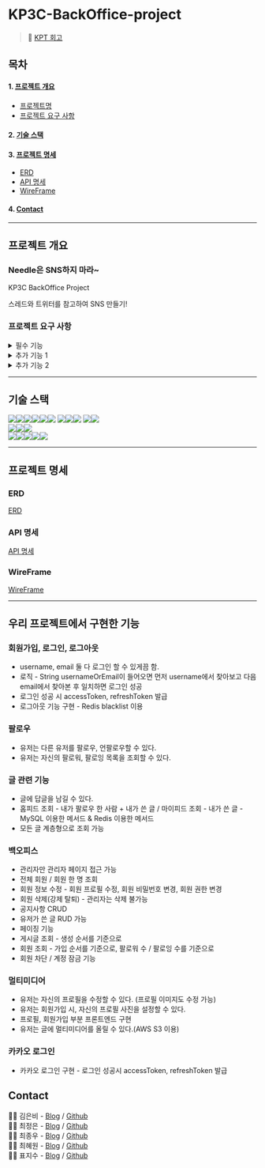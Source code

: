 # KP3C-BackOffice-project
> 💭 [KPT 회고](링크)

## 목차
#### 1. [프로젝트 개요](#프로젝트-개요)
* [프로젝트명](#프로젝트명)
* [프로젝트 요구 사항](#프로젝트-요구-사항)
#### 2. [기술 스택](#기술-스택)
#### 3. [프로젝트 명세](#프로젝트-명세)
* [ERD](#erd)
* [API 명세](#api-명세)
* [WireFrame](#wireframe)
#### 4. [Contact](#contact)

---

## 프로젝트 개요
### Needle은 SNS하지 마라~
KP3C BackOffice Project

스레드와 트위터를 참고하여 SNS 만들기!

### 프로젝트 요구 사항
<details>
<summary>필수 기능</summary>

#### 1. 사용자 인증 기능

* 회원가입
  - username, password는 정해진 형식이 있다.
  - 회원 권한 부여 - ADMIN, USER

* 로그인 및 로그아웃

#### 2. 프로필 관리

* 프로필 수정
  - 이름, 한 줄 소개같은 기본적인 정보를 볼 수 있어야 하며 수정할 수 있어야 한다.
  - 비밀번호 수정이 가능해야 함
  - 최근 3번 안에 사용한 비밀번호는 사용할 수 없도록 제한한다.

#### 3. 게시물 CRUD

* 전체 게시물 조회
* 인가 개념 적용

#### 4. 댓글 CRUD

* 전체 댓글 조회
* 인가 개념 적용

</details>

<details>
<summary>추가 기능 1</summary>

#### 1. 소셜 로그인 기능 - 네이버, 카카오

#### 2. 백오피스
  * 회원 관리
    * 회원 조회
    * 회원 정보 수정(권한 수정)
    * 회원 삭제
    * 회원 차단
  * 게시글, 댓글 관리
    *  공지글 등록
    *  모든 게시글 수정
    *  모든 게시글 삭제

#### 3. 프론트엔드

#### 4. 좋아요
  * 게시물 및 댓글 좋아요/좋아요 취소
  * 본인이 작성한 게시물과 댓글에 좋아요 남길 수 없도록 하기

#### 5. 팔로우
  * 특정 사용자를 팔로우/언팔로우
  * 팔로우하는 사용자의 게시물을 볼 수 있도록 하기
    
</details>

<details>
<summary>추가 기능 2</summary>

#### 1. 사진 업로드
* 사진 저장할 때는 반드시 AWS S3 이용

#### 2. 게시물 멀티미디어 지원 기능 구현
* 게시물 본문에 사진, 영상 미디어 포함 가능
* 게시물 수정시 첨부된 미디어 수정 가능
* 미디어 첨부 시 AWS S3 사용

#### 3. AWS를 이용하여 서비스 배포
* AWS EC2를 이용해서 배포
  * EC2 역할 이해
  * ubuntu 명령어들을 이해
  * 웹서버, 웹어플리케이션 서버의 차이를 이해
  * Nginx, gunicorn의 역할과 설정파일을 이해

#### 4. HTTP를 HTTPS로 업그레이드 하기
</details>

---

## 기술 스택

<img src="https://img.shields.io/badge/java-007396?style=for-the-badge&logo=OpenJDK&logoColor=white"><img src="https://img.shields.io/badge/spring-6DB33F?style=for-the-badge&logo=spring&logoColor=white"><img src="https://img.shields.io/badge/Spring Boot-6DB33F?style=for-the-badge&logo=springboot&logoColor=white"><img src="https://img.shields.io/badge/Spring Security-6DB33F?style=for-the-badge&logo=springsecurity&logoColor=white"><img src="https://img.shields.io/badge/Spring Data JPA-6DB33F?style=for-the-badge&logo=&logoColor=white"><img src="https://img.shields.io/badge/gradle-02303A?style=for-the-badge&logo=gradle&logoColor=white">
<img src="https://img.shields.io/badge/mysql-4479A1?style=for-the-badge&logo=mysql&logoColor=white"><img src="https://img.shields.io/badge/JWT-000000?style=for-the-badge&logo=jsonwebtokens&logoColor=white"><img src="https://img.shields.io/badge/Redis-DC382D?style=for-the-badge&logo=redis&logoColor=white">
<img src="https://img.shields.io/badge/Query DSL-0769AD?style=for-the-badge&logo=&logoColor=white"><img src="https://img.shields.io/badge/Hibernate-59666C?style=for-the-badge&logo=hibernate&logoColor=white">
<br>
<img src="https://img.shields.io/badge/HTML5-E34F26?style=for-the-badge&logo=html5&logoColor=white"><img src="https://img.shields.io/badge/CSS-1572B6?style=for-the-badge&logo=css3&logoColor=white"><img src="https://img.shields.io/badge/JavaScript-F7DF1E?style=for-the-badge&logo=javascript&logoColor=black">
<br>
<img src="https://img.shields.io/badge/IntelliJ IDEA-000000?style=for-the-badge&logo=IntelliJ IDEA&logoColor=white"><img src="https://img.shields.io/badge/github-181717?style=for-the-badge&logo=github&logoColor=white"><img src="https://img.shields.io/badge/git-F05032?style=for-the-badge&logo=git&logoColor=white"><img src="https://img.shields.io/badge/Slack-4A154B?style=for-the-badge&logo=Slack&logoColor=white"><img src="https://img.shields.io/badge/Postman-FF6C37?style=for-the-badge&logo=postman&logoColor=white">

---

## 프로젝트 명세

### ERD

[ERD](https://lucid.app/lucidchart/e13258d8-056d-4c44-a9d6-5b8e64a42ef0/edit?viewport_loc=-1650%2C-281%2C3355%2C1419%2C0_0&invitationId=inv_bb176aa7-aced-4a1e-bd60-25ddd6222ae4)

### API 명세

[API 명세](https://gilded-meeting-f87.notion.site/9-KP3C-Needle-SNS-a61462b6239444d1b8aaf13f5e8e7258)

### WireFrame

[WireFrame](https://www.figma.com/file/5SwRuZ752h7eSNpPTiJBRG/KP3C-thread?type=design&node-id=0%3A1&mode=design&t=0ViA2pwd2VBfDh5A-1)

---

## 우리 프로젝트에서 구현한 기능

### 회원가입, 로그인, 로그아웃

* username, email 둘 다 로그인 할 수 있게끔 함.
* 로직 - String usernameOrEmail이 들어오면 먼저 username에서 찾아보고 다음 email에서 찾아본 후 일치하면 로그인 성공
* 로그인 성공 시 accessToken, refreshToken 발급
* 로그아웃 기능 구현 - Redis blacklist 이용

### 팔로우

* 유저는 다른 유저를 팔로우, 언팔로우할 수 있다.
* 유저는 자신의 팔로워, 팔로잉 목록을 조회할 수 있다.

### 글 관련 기능

* 글에 답글을 남길 수 있다.
* 홈피드 조회 - 내가 팔로우 한 사람 + 내가 쓴 글 / 마이피드 조회 - 내가 쓴 글 - MySQL 이용한 메서드 & Redis 이용한 메서드
* 모든 글 계층형으로 조회 가능

### 백오피스

* 관리자만 관리자 페이지 접근 가능
* 전체 회원 / 회원 한 명 조회
* 회원 정보 수정 - 회원 프로필 수정, 회원 비밀번호 변경, 회원 권한 변경
* 회원 삭제(강제 탈퇴) - 관리자는 삭제 불가능
* 공지사항 CRUD
* 유저가 쓴 글 RUD 가능
* 페이징 기능
* 게시글 조회 - 생성 순서를 기준으로
* 회원 조회 - 가입 순서를 기준으로, 팔로워 수 / 팔로잉 수를 기준으로
* 회원 차단 / 계정 잠금 기능

### 멀티미디어

* 유저는 자신의 프로필을 수정할 수 있다. (프로필 이미지도 수정 가능)
* 유저는 회원가입 시, 자신의 프로필 사진을 설정할 수 있다.
* 프로필, 회원가입 부분 프론트엔드 구현
* 유저는 글에 멀티미디어를 올릴 수 있다.(AWS S3 이용)

### 카카오 로그인

* 카카오 로그인 구현 - 로그인 성공시 accessToken, refreshToken 발급

## Contact

👩‍💻 김은비 - [Blog](https://velog.io/@eunb1) / [Github](https://github.com/eunb1)<br>
👩‍💻 최정은 - [Blog](https://velog.io/@temprmn) / [Github](https://github.com/jungeun5-choi)<br>
👨‍💻 최종우 - [Blog](https://jonggae.tistory.com/) / [Github](https://github.com/Jonggae)<br>
👩‍💻 최혜원 - [Blog](https://velog.io/@hyewon0218) / [Github](https://github.com/hyewon218)<br>
👩‍💻 표지수 - [Blog](https://argente29.tistory.com/) / [Github](https://github.com/JisooPyo)<br>
